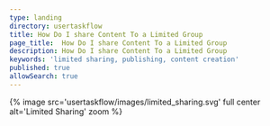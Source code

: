 ```yaml
---
type: landing
directory: usertaskflow
title: How Do I share Content To a Limited Group
page_title:  How Do I share Content To a Limited Group 
description: How Do I share Content To a Limited Group
keywords: 'limited sharing, publishing, content creation'
published: true
allowSearch: true
---
```

{% image src='usertaskflow/images/limited_sharing.svg' full center alt='Limited Sharing' zoom %} 


